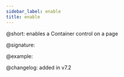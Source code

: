 ```yaml
---
sidebar_label: enable
title: enable
---
```


@short: enables a Container control on a page

@signature:

@example:

@changelog: added in v7.2